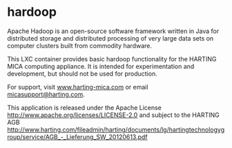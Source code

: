 # hardoop

Apache Hadoop is an open-source software framework written in Java for distributed storage and distributed processing of very large data sets on computer clusters built from commodity hardware.

This LXC container provides basic hardoop functionality for the HARTING MICA computing appliance. It is intended for experimentation and development, but should not be used for production.

For support, visit www.harting-mica.com or email micasupport@harting.com.

This application is released under the Apache License http://www.apache.org/licenses/LICENSE-2.0 and subject to the HARTING AGB
http://www.harting.com/fileadmin/harting/documents/lg/hartingtechnologygroup/service/AGB_-_Lieferung_SW_20120613.pdf 
